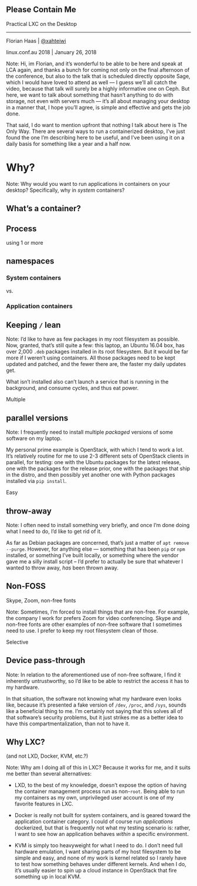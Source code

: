 <!-- .slide: data-background-image="images/citynetwork-logo.svg"  data-background-size="10% 10%" data-background-position="10% 10%" -->
## Please Contain Me

Practical LXC on the Desktop

* * *

Florian Haas | [@xahteiwi](https://twitter.com/xahteiwi)

linux.conf.au 2018 | January 26, 2018

Note: Hi, im Florian, and it’s wonderful to be able to be here and
speak at LCA again, and thanks a bunch for coming not only on the
final afternoon of the conference, but also to the talk that is
scheduled directly opposite Sage, which I would have loved to attend
as well — I guess we’ll all catch the video, because that talk will
surely be a highly informative one on Ceph. But here, we want to talk
about something that hasn’t anything to do with storage, not even with
servers much — it’s all about managing your desktop in a manner that,
I hope you’ll agree, is simple and effective and gets the job
done.

That said, I do want to mention upfront that nothing I talk about here
is The Only Way. There are several ways to run a containerized
desktop, I’ve just found the one I’m describing here to be useful, and
I’ve been using it on a daily basis for something like a year and a
half now.


# Why?

Note: Why would you want to run applications in containers on your
desktop? Specifically, why in _system_ containers?


## What’s a container?


## Process
using 1 or more
## namespaces


### System containers
vs.
### Application containers


## Keeping `/` lean

Note: I’d like to have as few packages in my root filesystem as
possible. Now, granted, that’s still quite a few: this laptop, an
Ubuntu 16.04 box, has over 2,000 `.deb` packages installed in its root
filesystem. But it would be far more if I weren’t using
containers. All those packages need to be kept updated and patched,
and the fewer there are, the faster my daily updates get.

What isn’t installed also can’t launch a service that is running in
the background, and consume cycles, and thus eat power.


Multiple 
## parallel versions

Note: I frequently need to install multiple _packaged_ versions of
some software on my laptop.

My personal prime example is OpenStack, with which I tend to work a
lot. It’s relatively routine for me to use 2-3 different sets of
OpenStack clients in parallel, for testing: one with the Ubuntu
packages for the latest release, one with the packages for the release
prior, one with the packages that ship in the distro, and then
possibly yet another one with Python packages installed via `pip
install`.


Easy
## throw-away

Note: I often need to install something very briefly, and once I’m
done doing what I need to do, I’d like to get rid of it.

As far as Debian packages are concerned, that’s just a matter of `apt
remove --purge`. However, for anything else — something that has been
`pip` or `npm` installed, or something I’ve built locally, or
something where the vendor gave me a silly install script – I’d prefer
to actually be sure that whatever I wanted to throw away, _has_ been
thrown away.


## Non-FOSS
Skype, Zoom, non-free fonts

Note: Sometimes, I’m forced to install things that are non-free. For
example, the company I work for prefers Zoom for video
conferencing. Skype and non-free fonts are other examples of non-free
software that I sometimes need to use. I prefer to keep my root
filesystem clean of those.


Selective
## Device pass-through

Note: In relation to the aforementioned use of non-free software, I
find it inherently untrustworthy, so I’d like to be able to restrict
the access it has to my hardware.

In that situation, the software not knowing what my hardware even
looks like, because it’s presented a fake version of `/dev`, `/proc`,
and `/sys`, sounds like a beneficial thing to me. I’m certainly not
saying that this solves all of that software’s security problems, but
it just strikes me as a better idea to have this compartmentalization,
than not to have it.


## Why LXC?

(and not LXD, Docker, KVM, etc.?)

Note: Why am I doing all of this in LXC? Because it works for me, and
it suits me better than several alternatives:

* LXD, to the best of my knowledge, doesn’t expose the option of
  having the container management process run as non-`root`. Being
  able to run my containers as my own, unprivileged user account is
  one of my favorite features in LXC.

* Docker is really not built for system containers, and is geared
  toward the application container category. I could of course run
  _applications_ dockerized, but that is frequently not what my
  testing scenario is: rather, I want to see how an application
  behaves _within_ a specific environment.

* KVM is simply too heavyweight for what I need to do. I don’t need
  full hardware emulation, I want sharing parts of my host filesystem
  to be simple and easy, and none of my work is kernel related so I
  rarely have to test how something behaves under different
  kernels. And when I do, it’s usually easier to spin up a cloud
  instance in OpenStack that fire something up in local KVM.
